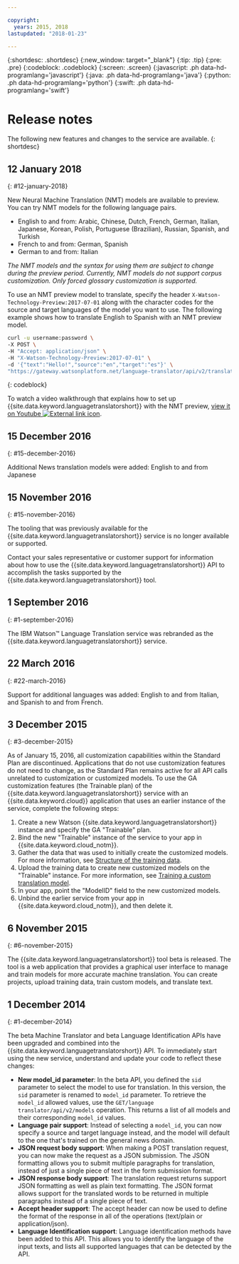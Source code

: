 ```yaml
---

copyright:
  years: 2015, 2018
lastupdated: "2018-01-23"

---
```


{:shortdesc: .shortdesc}
{:new_window: target="_blank"}
{:tip: .tip}
{:pre: .pre}
{:codeblock: .codeblock}
{:screen: .screen}
{:javascript: .ph data-hd-programlang='javascript'}
{:java: .ph data-hd-programlang='java'}
{:python: .ph data-hd-programlang='python'}
{:swift: .ph data-hd-programlang='swift'}

# Release notes

The following new features and changes to the service are available.
{: shortdesc}

## 12 January 2018
{: #12-january-2018}

New Neural Machine Translation (NMT) models are available to preview. You can try NMT models for the following language pairs. 

- English to and from: Arabic, Chinese, Dutch, French, German, Italian, Japanese, Korean, Polish, Portuguese (Brazilian), Russian, Spanish, and Turkish
- French to and from: German, Spanish
- German to and from: Italian

*The NMT models and the syntax for using them are subject to change during the preview period. Currently, NMT models do not support corpus customization. Only forced glossary customization is supported.*

To use an NMT preview model to translate, specify the header `X-Watson-Technology-Preview:2017-07-01` along with the character codes for the source and target languages of the model you want to use. The following example shows how to translate English to Spanish with an NMT preview model.

```bash
curl -u username:password \
-X POST \
-H "Accept: application/json" \
-H "X-Watson-Technology-Preview:2017-07-01" \
-d '{"text":"Hello!","source":"en","target":"es"}' \
"https://gateway.watsonplatform.net/language-translator/api/v2/translate"
```
{: codeblock}

To watch a video walkthrough that explains how to set up {{site.data.keyword.languagetranslatorshort}} with the NMT preview, [view it on Youtube ![External link icon](../../icons/launch-glyph.svg "External link icon")](https://youtu.be/L6ZC0QaUZ2k).


## 15 December 2016
{: #15-december-2016}

Additional News translation models were added: English to and from Japanese

## 15 November 2016
{: #15-november-2016}

The tooling that was previously available for the {{site.data.keyword.languagetranslatorshort}} service is no longer available or supported. 

Contact your sales representative or customer support for information about how to use the {{site.data.keyword.languagetranslatorshort}} API to accomplish the tasks supported by the {{site.data.keyword.languagetranslatorshort}} tool.

## 1 September 2016
{: #1-september-2016}

The IBM Watson&trade; Language Translation service was rebranded as the {{site.data.keyword.languagetranslatorshort}} service.

## 22 March 2016
{: #22-march-2016}

Support for additional languages was added: English to and from Italian, and Spanish to and from French.

## 3 December 2015
{: #3-december-2015}

As of January 15, 2016, all customization capabilities within the Standard Plan are discontinued. Applications that do not use customization features do not need to change, as the Standard Plan remains active for all API calls unrelated to customization or customized models. To use the GA customization features (the Trainable plan) of the {{site.data.keyword.languagetranslatorshort}} service with an {{site.data.keyword.cloud}} application that uses an earlier instance of the service, complete the following steps:

1.  Create a new Watson {{site.data.keyword.languagetranslatorshort}} instance and specify the GA "Trainable" plan.
1.  Bind the new "Trainable" instance of the service to your app in {{site.data.keyword.cloud_notm}}.
1.  Gather the data that was used to initially create the customized models. For more information, see [Structure of the training data](/docs/services/language-translator/customizing.html#structure).
1.  Upload the training data to create new customized models on the "Trainable" instance. For more information, see [Training a custom translation model](/docs/services/language-translator/customizing.html#training).
1.  In your app, point the "ModelID" field to the new customized models.
1.  Unbind the earlier service from your app in {{site.data.keyword.cloud_notm}}, and then delete it.

## 6 November 2015
{: #6-november-2015}

The {{site.data.keyword.languagetranslatorshort}} tool beta is released. The tool is a web application that provides a graphical user interface to manage and train models for more accurate machine translation. You can create projects, upload training data, train custom models, and translate text.

## 1 December 2014
{: #1-december-2014}

The beta Machine Translator and beta Language Identification APIs have been upgraded and combined into the {{site.data.keyword.languagetranslatorshort}} API. To immediately start using the new service, understand and update your code to reflect these changes:

- **New model\_id parameter**: In the beta API, you defined the `sid` parameter to select the model to use for translation. In this version, the `sid` parameter is renamed to `model_id` parameter. To retrieve the `model_id` allowed values, use the `GET/language  translator/api/v2/models` operation. This returns a list of all models and their corresponding `model_id` values.
- **Language pair support**: Instead of selecting a `model_id`, you can now specify a source and target language instead, and the model will default to the one that's trained on the general news domain.
- **JSON request body support**: When making a POST translation request, you can now make the request as a JSON submission. The JSON formatting allows you to submit multiple paragraphs for translation, instead of just a single piece of text in the form submission format.
- **JSON response body support**: The translation request returns support JSON formatting as well as plain text formatting. The JSON format allows support for the translated words to be returned in multiple paragraphs instead of a single piece of text.
- **Accept header support**: The accept header can now be used to define the format of the response in all of the operations (text/plain or application/json).
- **Language Identification support**: Language identification methods have been added to this API. This allows you to identify the language of the input texts, and lists all supported languages that can be detected by the API.


